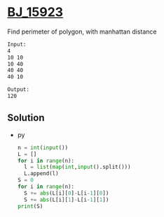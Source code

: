 # [BJ_15923](https://acmicpc.net/problem/15923)

Find perimeter of polygon, with manhattan distance

```txt
Input:
4
10 10
10 40
40 40
40 10

Output:
120
```

## Solution

* py

  ```py
  n = int(input())
  L = []
  for i in range(n):
    l = list(map(int,input().split()))
    L.append(l)
  S = 0
  for i in range(n):
    S += abs(L[i][0]-L[i-1][0])
    S += abs(L[i][1]-L[i-1][1])
  print(S)
  ```

